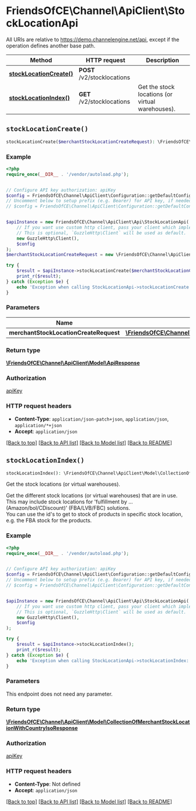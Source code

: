 # FriendsOfCE\Channel\ApiClient\StockLocationApi

All URIs are relative to https://demo.channelengine.net/api, except if the operation defines another base path.

| Method | HTTP request | Description |
| ------------- | ------------- | ------------- |
| [**stockLocationCreate()**](StockLocationApi.md#stockLocationCreate) | **POST** /v2/stocklocations |  |
| [**stockLocationIndex()**](StockLocationApi.md#stockLocationIndex) | **GET** /v2/stocklocations | Get the stock locations (or virtual warehouses). |


## `stockLocationCreate()`

```php
stockLocationCreate($merchantStockLocationCreateRequest): \FriendsOfCE\Channel\ApiClient\Model\ApiResponse
```



### Example

```php
<?php
require_once(__DIR__ . '/vendor/autoload.php');


// Configure API key authorization: apiKey
$config = FriendsOfCE\Channel\ApiClient\Configuration::getDefaultConfiguration()->setApiKey('apikey', 'YOUR_API_KEY');
// Uncomment below to setup prefix (e.g. Bearer) for API key, if needed
// $config = FriendsOfCE\Channel\ApiClient\Configuration::getDefaultConfiguration()->setApiKeyPrefix('apikey', 'Bearer');


$apiInstance = new FriendsOfCE\Channel\ApiClient\Api\StockLocationApi(
    // If you want use custom http client, pass your client which implements `GuzzleHttp\ClientInterface`.
    // This is optional, `GuzzleHttp\Client` will be used as default.
    new GuzzleHttp\Client(),
    $config
);
$merchantStockLocationCreateRequest = new \FriendsOfCE\Channel\ApiClient\Model\MerchantStockLocationCreateRequest(); // \FriendsOfCE\Channel\ApiClient\Model\MerchantStockLocationCreateRequest

try {
    $result = $apiInstance->stockLocationCreate($merchantStockLocationCreateRequest);
    print_r($result);
} catch (Exception $e) {
    echo 'Exception when calling StockLocationApi->stockLocationCreate: ', $e->getMessage(), PHP_EOL;
}
```

### Parameters

| Name | Type | Description  | Notes |
| ------------- | ------------- | ------------- | ------------- |
| **merchantStockLocationCreateRequest** | [**\FriendsOfCE\Channel\ApiClient\Model\MerchantStockLocationCreateRequest**](../Model/MerchantStockLocationCreateRequest.md)|  | [optional] |

### Return type

[**\FriendsOfCE\Channel\ApiClient\Model\ApiResponse**](../Model/ApiResponse.md)

### Authorization

[apiKey](../../README.md#apiKey)

### HTTP request headers

- **Content-Type**: `application/json-patch+json`, `application/json`, `application/*+json`
- **Accept**: `application/json`

[[Back to top]](#) [[Back to API list]](../../README.md#endpoints)
[[Back to Model list]](../../README.md#models)
[[Back to README]](../../README.md)

## `stockLocationIndex()`

```php
stockLocationIndex(): \FriendsOfCE\Channel\ApiClient\Model\CollectionOfMerchantStockLocationWithCountryIsoResponse
```

Get the stock locations (or virtual warehouses).

Get the different stock locations (or virtual warehouses) that are in use.<br />This may include stock locations for 'fulfillment by ... (Amazon/bol/CDiscount)' (FBA/LVB/FBC) solutions.<br />You can use the id's to get to stock of products in specific stock location, e.g. the FBA stock for the products.

### Example

```php
<?php
require_once(__DIR__ . '/vendor/autoload.php');


// Configure API key authorization: apiKey
$config = FriendsOfCE\Channel\ApiClient\Configuration::getDefaultConfiguration()->setApiKey('apikey', 'YOUR_API_KEY');
// Uncomment below to setup prefix (e.g. Bearer) for API key, if needed
// $config = FriendsOfCE\Channel\ApiClient\Configuration::getDefaultConfiguration()->setApiKeyPrefix('apikey', 'Bearer');


$apiInstance = new FriendsOfCE\Channel\ApiClient\Api\StockLocationApi(
    // If you want use custom http client, pass your client which implements `GuzzleHttp\ClientInterface`.
    // This is optional, `GuzzleHttp\Client` will be used as default.
    new GuzzleHttp\Client(),
    $config
);

try {
    $result = $apiInstance->stockLocationIndex();
    print_r($result);
} catch (Exception $e) {
    echo 'Exception when calling StockLocationApi->stockLocationIndex: ', $e->getMessage(), PHP_EOL;
}
```

### Parameters

This endpoint does not need any parameter.

### Return type

[**\FriendsOfCE\Channel\ApiClient\Model\CollectionOfMerchantStockLocationWithCountryIsoResponse**](../Model/CollectionOfMerchantStockLocationWithCountryIsoResponse.md)

### Authorization

[apiKey](../../README.md#apiKey)

### HTTP request headers

- **Content-Type**: Not defined
- **Accept**: `application/json`

[[Back to top]](#) [[Back to API list]](../../README.md#endpoints)
[[Back to Model list]](../../README.md#models)
[[Back to README]](../../README.md)

